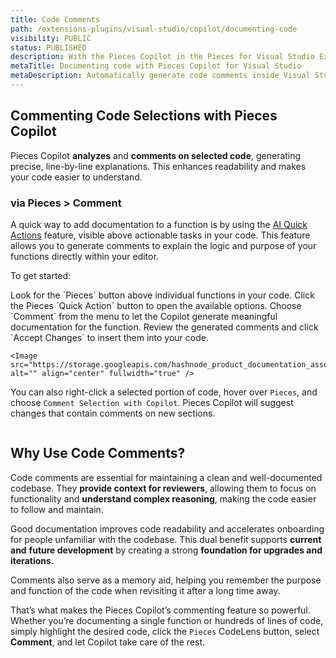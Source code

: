 ```yaml
---
title: Code Comments
path: /extensions-plugins/visual-studio/copilot/documenting-code
visibility: PUBLIC
status: PUBLISHED
description: With the Pieces Copilot in the Pieces for Visual Studio Extension, you can quickly generate comments that clearly capture your code's functionality and intent.
metaTitle: Documenting code with Pieces Copilot for Visual Studio
metaDescription: Automatically generate code comments inside Visual Studio with Pieces Copilot to improve documentation and readability.
---
```


## Commenting Code Selections with Pieces Copilot

Pieces Copilot **analyzes** and **comments on selected code**, generating precise, line-by-line explanations. This enhances readability and makes your code easier to understand.

### via Pieces > Comment

A quick way to add documentation to a function is by using the [AI Quick Actions](/products/extensions-plugins/visual-studio#using-ai-quick-actions) feature, visible above actionable tasks in your code. This feature allows you to generate comments to explain the logic and purpose of your functions directly within your editor.

To get started:

<Steps>
  <Step title="Locate the Pieces Quick Actions">
    Look for the `Pieces` button above individual functions in your code.
  </Step>

  <Step title="Open the Pieces Menu">
    Click the Pieces `Quick Action` button to open the available options.
  </Step>

  <Step title="Select the Comment Option">
    Choose `Comment` from the menu to let the Copilot generate meaningful documentation for the function.
  </Step>

  <Step title="Accept Changes">
    Review the generated comments and click `Accept Changes` to insert them into your code.

    <Image src="https://storage.googleapis.com/hashnode_product_documentation_assets/visual_studio_extension_assets/pieces_copilot/documenting_code/adding_comments_quick_action.gif" alt="" align="center" fullwidth="true" />
  </Step>
</Steps>

You can also right-click a selected portion of code, hover over `Pieces`, and choose `Comment Selection with Copilot`. Pieces Copilot will suggest changes that contain comments on new sections.

<Image src="https://storage.googleapis.com/hashnode_product_documentation_assets/visual_studio_extension_assets/pieces_copilot/documenting_code/hover_over_comment.png" alt="" align="center" fullwidth="true" />

## Why Use Code Comments?

Code comments are essential for maintaining a clean and well-documented codebase. They **provide context for reviewers**, allowing them to focus on functionality and **understand complex reasoning**, making the code easier to follow and maintain.

Good documentation improves code readability and accelerates onboarding for people unfamiliar with the codebase. This dual benefit supports **current and** **future development** by creating a strong **foundation for upgrades and iterations**.

Comments also serve as a memory aid, helping you remember the purpose and function of the code when revisiting it after a long time away.

That’s what makes the Pieces Copilot’s commenting feature so powerful. Whether you’re documenting a single function or hundreds of lines of code, simply highlight the desired code, click the `Pieces` CodeLens button, select **Comment**, and let Copilot take care of the rest.